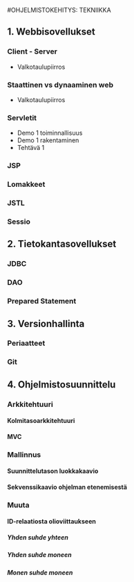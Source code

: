 #OHJELMISTOKEHITYS: TEKNIIKKA

## 1. Webbisovellukset

### Client - Server

* Valkotaulupiirros

### Staattinen vs dynaaminen web

* Valkotaulupiirros

### Servletit

* Demo 1 toiminnallisuus
* Demo 1 rakentaminen
* Tehtävä 1

### JSP

### Lomakkeet

### JSTL

### Sessio

## 2. Tietokantasovellukset

### JDBC
### DAO
### Prepared Statement

## 3. Versionhallinta

### Periaatteet
### Git

## 4. Ohjelmistosuunnittelu

### Arkkitehtuuri

#### Kolmitasoarkkitehtuuri

#### MVC

### Mallinnus

#### Suunnittelutason luokkakaavio

#### Sekvenssikaavio ohjelman etenemisestä

### Muuta

#### ID-relaatiosta olioviittaukseen

##### Yhden suhde yhteen

##### Yhden suhde moneen

##### Monen suhde moneen
